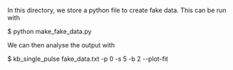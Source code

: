 In this directory, we store a python file to create fake data. This can be
run with

  $ python make_fake_data.py


We can then analyse the output with 

  $ kb_single_pulse fake_data.txt -p 0 -s 5 -b 2 --plot-fit
